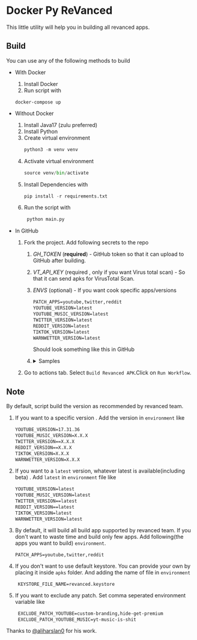 # Docker Py ReVanced

This little utility will help you in building all revanced apps.

## Build

You can use any of the following methods to build

- With Docker
  1.  Install Docker
  2.  Run script with
  ```shell
  docker-compose up
  ```
- Without Docker
  1.  Install Java17 (zulu preferred)
  2.  Install Python
  3.  Create virtual environment
      ```python
      python3 -m venv venv
      ```
  4.  Activate virtual environment
      ```python
      source venv/bin/activate
      ```
  5.  Install Dependencies with
      ```python
      pip install -r requirements.txt
      ```
  6.  Run the script with
      ```python
       python main.py
      ```
- In GitHub

  1.  Fork the project. Add following secrets to the repo

      1. _GH_TOKEN_ (**required**) - GitHub token so that it can upload to GitHub
         after building.
      2. _VT_API_KEY_ (required , only if you want Virus total scan) - So that it can send
         apks for VirusTotal Scan.
      3. _ENVS_ (optional) - If you want cook specific apps/versions
         ```dotenv
         PATCH_APPS=youtube,twitter,reddit
         YOUTUBE_VERSION=latest
         YOUTUBE_MUSIC_VERSION=latest
         TWITTER_VERSION=latest
         REDDIT_VERSION=latest
         TIKTOK_VERSION=latest
         WARNWETTER_VERSION=latest
         ```
         Should look something like this in GitHub
      4. <details>
          <summary>Samples</summary>

         - **`Secrets`** should like this

         ![img.png](img.png)

         - **`ENVS`** secret can look something like this

         ```python
         PATCH_APPS=youtube_music,twitter
         EXCLUDE_PATCH_YOUTUBE=custom-branding
         EXCLUDE_PATCH_YOUTUBE_MUSIC=yt-music-is-shit
         YOUTUBE_VERSION=67.68.69
         YOUTUBE_MUSIC_VERSION=latest
         TWITTER_VERSION=0.2.2
         REDDIT_VERSION=latest
         TIKTOK_VERSION=latest
         WARNWETTER_VERSION=latest
         ```

         </details>

  2.  Go to actions tab. Select `Build Revanced APK`.Click on `Run Workflow`.

## Note

By default, script build the version as recommended by revanced team.

1. If you want to a specific version . Add the version in `environment` like
   ```dotenv
   YOUTUBE_VERSION=17.31.36
   YOUTUBE_MUSIC_VERSION=X.X.X
   TWITTER_VERSION==X.X.X
   REDDIT_VERSION==X.X.X
   TIKTOK_VERSION=X.X.X
   WARNWETTER_VERSION=X.X.X
   ```
2. If you want to a `latest` version, whatever latest is available(including beta) .
   Add `latest` in `environment` file like
   ```dotenv
   YOUTUBE_VERSION=latest
   YOUTUBE_MUSIC_VERSION=latest
   TWITTER_VERSION==latest
   REDDIT_VERSION==latest
   TIKTOK_VERSION=latest
   WARNWETTER_VERSION=latest
   ```
3. By default, it will build all build app supported by revanced team. If you don't
   want to waste time and build only few apps. Add following(the apps you want to
   build) `environment`.
   ```dotenv
   PATCH_APPS=youtube,twitter,reddit
   ```
4. If you don't want to use default keystore. You can provide your own by placing it
   inside `apks` folder. And adding the name of file in `environment`
   ```dotenv
    KEYSTORE_FILE_NAME=revanced.keystore
   ```
5. If you want to exclude any patch. Set comma seperated environment variable like
   ```dotenv
    EXCLUDE_PATCH_YOUTUBE=custom-branding,hide-get-premium
    EXCLUDE_PATCH_YOUTUBE_MUSIC=yt-music-is-shit
   ```

Thanks to [@aliharslan0](https://github.com/aliharslan0/pyrevanced) for his work.
